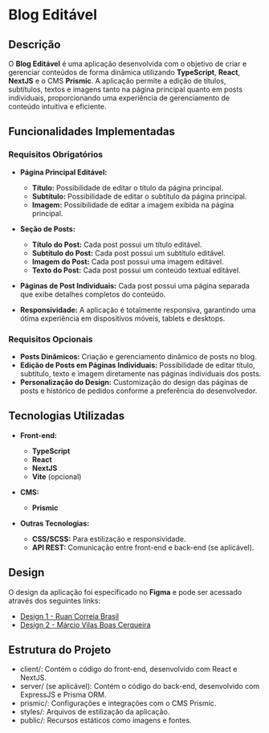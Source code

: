 # Blog Editável

## Descrição

O **Blog Editável** é uma aplicação desenvolvida com o objetivo de criar e gerenciar conteúdos de forma dinâmica utilizando **TypeScript**, **React**, **NextJS** e o CMS **Prismic**. A aplicação permite a edição de títulos, subtítulos, textos e imagens tanto na página principal quanto em posts individuais, proporcionando uma experiência de gerenciamento de conteúdo intuitiva e eficiente.

## Funcionalidades Implementadas

### Requisitos Obrigatórios

- **Página Principal Editável:**
  - **Título:** Possibilidade de editar o título da página principal.
  - **Subtítulo:** Possibilidade de editar o subtítulo da página principal.
  - **Imagem:** Possibilidade de editar a imagem exibida na página principal.
  
- **Seção de Posts:**
  - **Título do Post:** Cada post possui um título editável.
  - **Subtítulo do Post:** Cada post possui um subtítulo editável.
  - **Imagem do Post:** Cada post possui uma imagem editável.
  - **Texto do Post:** Cada post possui um conteúdo textual editável.
  
- **Páginas de Post Individuais:** Cada post possui uma página separada que exibe detalhes completos do conteúdo.

- **Responsividade:** A aplicação é totalmente responsiva, garantindo uma ótima experiência em dispositivos móveis, tablets e desktops.

### Requisitos Opcionais

- **Posts Dinâmicos:** Criação e gerenciamento dinâmico de posts no blog.
- **Edição de Posts em Páginas Individuais:** Possibilidade de editar título, subtítulo, texto e imagem diretamente nas páginas individuais dos posts.
- **Personalização do Design:** Customização do design das páginas de posts e histórico de pedidos conforme a preferência do desenvolvedor.

## Tecnologias Utilizadas

- **Front-end:**
  - **TypeScript**
  - **React**
  - **NextJS**
  - **Vite** (opcional)

- **CMS:**
  - **Prismic**

- **Outras Tecnologias:**
  - **CSS/SCSS:** Para estilização e responsividade.
  - **API REST:** Comunicação entre front-end e back-end (se aplicável).

## Design

O design da aplicação foi especificado no **Figma** e pode ser acessado através dos seguintes links:

- [Design 1 - Ruan Correia Brasil](https://www.figma.com/design/HHnCMPtiamwzbKj1BFdsOL/Untitled?node-id=0-1&t=yD7R9ek9Z1DaF9Ba-1)
- [Design 2 - Márcio Vilas Boas Cerqueira](https://www.figma.com/design/KxMWxqTJ2CoaMNLfbx1gPk/Portifólio-(Márcio)?node-id=4079-6&t=iqvZ1rDbDmluuBQr-1)

## Estrutura do Projeto

- client/: Contém o código do front-end, desenvolvido com React e NextJS.
- server/ (se aplicável): Contém o código do back-end, desenvolvido com ExpressJS e Prisma ORM.
- prismic/: Configurações e integrações com o CMS Prismic.
- styles/: Arquivos de estilização da aplicação.
- public/: Recursos estáticos como imagens e fontes.
